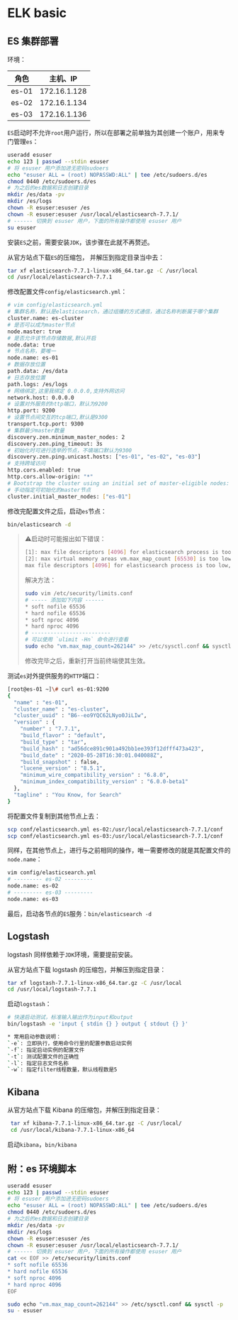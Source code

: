 # ELK basic 

## ES 集群部署

环境：

| 角色  | 主机、IP     |
| ----- | ------------ |
| es-01 | 172.16.1.128 |
| es-02 | 172.16.1.134 |
| es-03 | 172.16.1.136 |

`ES`启动时不允许`root`用户运行，所以在部署之前单独为其创建一个账户，用来专门管理`es`：

```bash
useradd esuser
echo 123 | passwd --stdin esuser
# 将 esuser 用户添加进无密码sudoers
echo "esuser ALL = (root) NOPASSWD:ALL" | tee /etc/sudoers.d/es
chmod 0440 /etc/sudoers.d/es
# 为之后的es数据和日志创建目录
mkdir /es/data -pv
mkdir /es/logs
chown -R esuser:esuser /es
chown -R esuser:esuser /usr/local/elasticsearch-7.7.1/
# ------ 切换到 esuser 用户，下面的所有操作都使用 esuser 用户
su esuser
```

安装`ES`之前，需要安装`JDK`，该步骤在此就不再赘述。

从官方站点下载`ES`的压缩包， 并解压到指定目录当中去：

```bash
tar xf elasticsearch-7.7.1-linux-x86_64.tar.gz -C /usr/local
cd /usr/local/elasticsearch-7.7.1
```

修改配置文件`config/elasticsearch.yml`：

```bash
# vim config/elasticsearch.yml
# 集群名称，默认是elasticsearch，通过组播的方式通信，通过名称判断属于哪个集群
cluster.name: es-cluster
# 是否可以成为master节点
node.master: true
# 是否允许该节点存储数据,默认开启
node.data: true
# 节点名称，要唯一
node.name: es-01
# 数据存放位置
path.data: /es/data
# 日志存放位置
path.logs: /es/logs
# 网络绑定,这里我绑定 0.0.0.0,支持外网访问
network.host: 0.0.0.0
# 设置对外服务的http端口，默认为9200
http.port: 9200
# 设置节点间交互的tcp端口,默认是9300
transport.tcp.port: 9300
# 集群最少master数量
discovery.zen.minimum_master_nodes: 2
discovery.zen.ping_timeout: 3s
# 初始化时可进行选举的节点，不填端口默认为9300
discovery.zen.ping.unicast.hosts: ["es-01", "es-02", "es-03"]
# 支持跨域访问
http.cors.enabled: true
http.cors.allow-origin: "*"
# Bootstrap the cluster using an initial set of master-eligible nodes:
# 手动指定可初始化的master节点
cluster.initial_master_nodes: ["es-01"]
```

修改完配置文件之后，启动`es`节点：

```bash
bin/elasticsearch -d
```

>:warning:启动时可能报出如下错误：
>
>```bash
>[1]: max file descriptors [4096] for elasticsearch process is too low, increase to at least [65535]
>[2]: max virtual memory areas vm.max_map_count [65530] is too low, increase to at least [262144]
>max file descriptors [4096] for elasticsearch process is too low, increase to at least [65535]
>```
>
>解决方法：
>
>```bash
>sudo vim /etc/security/limits.conf
># ----- 添加如下内容 ------
>* soft nofile 65536
>* hard nofile 65536
>* soft nproc 4096
>* hard nproc 4096
># -------------------------
># 可以使用 `ulimit -Hn` 命令进行查看
>sudo echo "vm.max_map_count=262144" >> /etc/sysctl.conf && sysctl -p
>```
>
>修改完毕之后，重新打开当前终端使其生效。

测试`es`对外提供服务的`HTTP`端口：

```bash
[root@es-01 ~]\# curl es-01:9200
{
  "name" : "es-01",
  "cluster_name" : "es-cluster",
  "cluster_uuid" : "B6--eo9YQC62LNyo0JiLIw",
  "version" : {
    "number" : "7.7.1",
    "build_flavor" : "default",
    "build_type" : "tar",
    "build_hash" : "ad56dce891c901a492bb1ee393f12dfff473a423",
    "build_date" : "2020-05-28T16:30:01.040088Z",
    "build_snapshot" : false,
    "lucene_version" : "8.5.1",
    "minimum_wire_compatibility_version" : "6.8.0",
    "minimum_index_compatibility_version" : "6.0.0-beta1"
  },
  "tagline" : "You Know, for Search"
}
```

将配置文件复制到其他节点上去：

```bash
scp conf/elasticsearch.yml es-02:/usr/local/elasticsearch-7.7.1/conf
scp conf/elasticsearch.yml es-03:/usr/local/elasticsearch-7.7.1/conf
```

同样，在其他节点上，进行与之前相同的操作，唯一需要修改的就是其配置文件的`node.name`：

```bash
vim config/elasticsearch.yml
# --------- es-02 ---------
node.name: es-02
# --------- es-03 ---------
node.name: es-03
```

最后，启动各节点的`ES`服务：`bin/elasticsearch -d`

## Logstash

logstash 同样依赖于`JDK`环境，需要提前安装。

从官方站点下载 logstash 的压缩包，并解压到指定目录：

```bash
tar xf logstash-7.7.1-linux-x86_64.tar.gz -C /usr/local
cd /usr/local/logstash-7.7.1
```

启动`logstash`：

```bash
# 快速启动测试，标准输入输出作为input和output
bin/logstash -e 'input { stdin {} } output { stdout {} }'

* 常用启动参数说明：
`-e`: 立即执行，使用命令行里的配置参数启动实例
`-f`: 指定启动实例的配置文件	
`-t`: 测试配置文件的正确性	
`-l`: 指定日志文件名称	
`-w`: 指定filter线程数量，默认线程数是5	
```

## Kibana

从官方站点下载 Kibana 的压缩包，并解压到指定目录：

```bash
 tar xf kibana-7.7.1-linux-x86_64.tar.gz -C /usr/local/
 cd /usr/local/kibana-7.7.1-linux-x86_64
```

启动`kibana`，`bin/kibana`

## 附：es 环境脚本

```bash
useradd esuser
echo 123 | passwd --stdin esuser
# 将 esuser 用户添加进无密码sudoers
echo "esuser ALL = (root) NOPASSWD:ALL" | tee /etc/sudoers.d/es
chmod 0440 /etc/sudoers.d/es
# 为之后的es数据和日志创建目录
mkdir /es/data -pv
mkdir /es/logs
chown -R esuser:esuser /es
chown -R esuser:esuser /usr/local/elasticsearch-7.7.1/
# ------ 切换到 esuser 用户，下面的所有操作都使用 esuser 用户
cat << EOF >> /etc/security/limits.conf
* soft nofile 65536
* hard nofile 65536
* soft nproc 4096
* hard nproc 4096
EOF

sudo echo "vm.max_map_count=262144" >> /etc/sysctl.conf && sysctl -p
su - esuser
```

